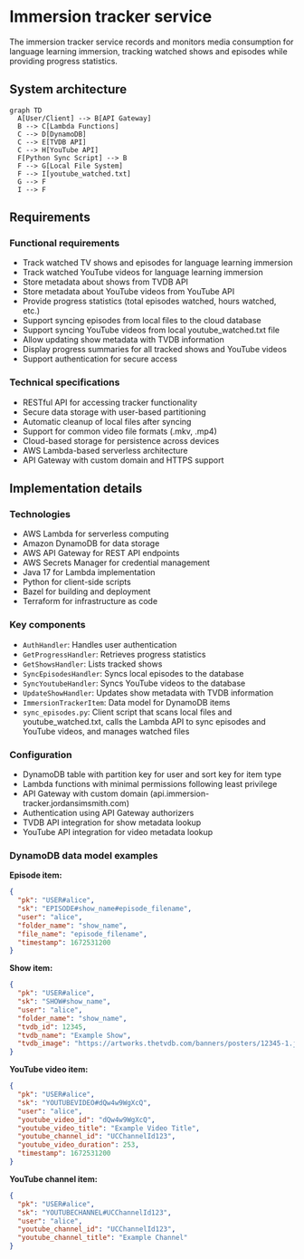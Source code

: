 # Immersion tracker service

The immersion tracker service records and monitors media consumption for language learning immersion, tracking watched shows and episodes while providing progress statistics.

## System architecture

```mermaid
graph TD
  A[User/Client] --> B[API Gateway]
  B --> C[Lambda Functions]
  C --> D[DynamoDB]
  C --> E[TVDB API]
  C --> H[YouTube API]
  F[Python Sync Script] --> B
  F --> G[Local File System]
  F --> I[youtube_watched.txt]
  G --> F
  I --> F
```

## Requirements

### Functional requirements

- Track watched TV shows and episodes for language learning immersion
- Track watched YouTube videos for language learning immersion
- Store metadata about shows from TVDB API
- Store metadata about YouTube videos from YouTube API
- Provide progress statistics (total episodes watched, hours watched, etc.)
- Support syncing episodes from local files to the cloud database
- Support syncing YouTube videos from local youtube_watched.txt file
- Allow updating show metadata with TVDB information
- Display progress summaries for all tracked shows and YouTube videos
- Support authentication for secure access

### Technical specifications

- RESTful API for accessing tracker functionality
- Secure data storage with user-based partitioning
- Automatic cleanup of local files after syncing
- Support for common video file formats (.mkv, .mp4)
- Cloud-based storage for persistence across devices
- AWS Lambda-based serverless architecture
- API Gateway with custom domain and HTTPS support

## Implementation details

### Technologies

- AWS Lambda for serverless computing
- Amazon DynamoDB for data storage
- AWS API Gateway for REST API endpoints
- AWS Secrets Manager for credential management
- Java 17 for Lambda implementation
- Python for client-side scripts
- Bazel for building and deployment
- Terraform for infrastructure as code

### Key components

- `AuthHandler`: Handles user authentication
- `GetProgressHandler`: Retrieves progress statistics
- `GetShowsHandler`: Lists tracked shows
- `SyncEpisodesHandler`: Syncs local episodes to the database
- `SyncYoutubeHandler`: Syncs YouTube videos to the database
- `UpdateShowHandler`: Updates show metadata with TVDB information
- `ImmersionTrackerItem`: Data model for DynamoDB items
- `sync_episodes.py`: Client script that scans local files and youtube_watched.txt, calls the Lambda API to sync episodes and YouTube videos, and manages watched files

### Configuration

- DynamoDB table with partition key for user and sort key for item type
- Lambda functions with minimal permissions following least privilege
- API Gateway with custom domain (api.immersion-tracker.jordansimsmith.com)
- Authentication using API Gateway authorizers
- TVDB API integration for show metadata lookup
- YouTube API integration for video metadata lookup

### DynamoDB data model examples

**Episode item:**

```json
{
  "pk": "USER#alice",
  "sk": "EPISODE#show_name#episode_filename",
  "user": "alice",
  "folder_name": "show_name",
  "file_name": "episode_filename",
  "timestamp": 1672531200
}
```

**Show item:**

```json
{
  "pk": "USER#alice",
  "sk": "SHOW#show_name",
  "user": "alice",
  "folder_name": "show_name",
  "tvdb_id": 12345,
  "tvdb_name": "Example Show",
  "tvdb_image": "https://artworks.thetvdb.com/banners/posters/12345-1.jpg"
}
```

**YouTube video item:**

```json
{
  "pk": "USER#alice",
  "sk": "YOUTUBEVIDEO#dQw4w9WgXcQ",
  "user": "alice",
  "youtube_video_id": "dQw4w9WgXcQ",
  "youtube_video_title": "Example Video Title",
  "youtube_channel_id": "UCChannelId123",
  "youtube_video_duration": 253,
  "timestamp": 1672531200
}
```

**YouTube channel item:**

```json
{
  "pk": "USER#alice",
  "sk": "YOUTUBECHANNEL#UCChannelId123",
  "user": "alice",
  "youtube_channel_id": "UCChannelId123",
  "youtube_channel_title": "Example Channel"
}
```
